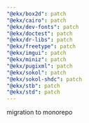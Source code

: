 ```yaml
---
"@ekx/box2d": patch
"@ekx/cairo": patch
"@ekx/dev-fonts": patch
"@ekx/doctest": patch
"@ekx/dr-libs": patch
"@ekx/freetype": patch
"@ekx/imgui": patch
"@ekx/miniz": patch
"@ekx/pugixml": patch
"@ekx/sokol": patch
"@ekx/sokol-shdc": patch
"@ekx/stb": patch
"@ekx/std": patch
---
```


migration to monorepo
